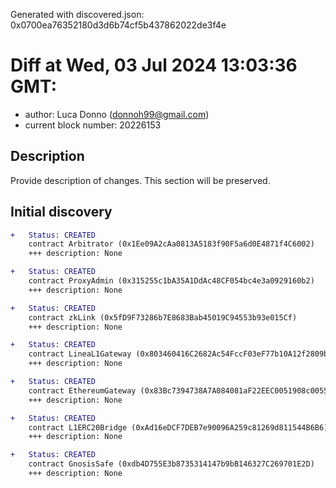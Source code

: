 Generated with discovered.json: 0x0700ea76352180d3d6b74cf5b437862022de3f4e

# Diff at Wed, 03 Jul 2024 13:03:36 GMT:

- author: Luca Donno (<donnoh99@gmail.com>)
- current block number: 20226153

## Description

Provide description of changes. This section will be preserved.

## Initial discovery

```diff
+   Status: CREATED
    contract Arbitrator (0x1Ee09A2cAa0813A5183f90F5a6d0E4871f4C6002)
    +++ description: None
```

```diff
+   Status: CREATED
    contract ProxyAdmin (0x315255c1bA35A1DdAc48CF054bc4e3a0929160b2)
    +++ description: None
```

```diff
+   Status: CREATED
    contract zkLink (0x5fD9F73286b7E8683Bab45019C94553b93e015Cf)
    +++ description: None
```

```diff
+   Status: CREATED
    contract LineaL1Gateway (0x803460416C2682Ac54FccF03eF77b10A12f2809b)
    +++ description: None
```

```diff
+   Status: CREATED
    contract EthereumGateway (0x83Bc7394738A7A084081aF22EEC0051908c0055c)
    +++ description: None
```

```diff
+   Status: CREATED
    contract L1ERC20Bridge (0xAd16eDCF7DEB7e90096A259c81269d811544B6B6)
    +++ description: None
```

```diff
+   Status: CREATED
    contract GnosisSafe (0xdb4D755E3b8735314147b9bB146327C269701E2D)
    +++ description: None
```

